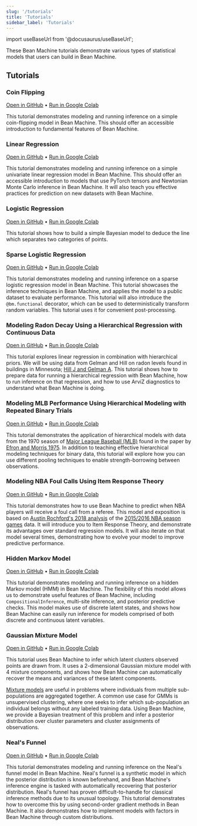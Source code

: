```yaml
---
slug: '/tutorials'
title: 'Tutorials'
sidebar_label: 'Tutorials'
---
```

import useBaseUrl from '@docusaurus/useBaseUrl';

These Bean Machine tutorials demonstrate various types of statistical models that users can build in Bean Machine.

## Tutorials

### Coin Flipping

[Open in GitHub](https://github.com/facebookresearch/beanmachine/blob/master/tutorials/Coin_flipping.ipynb) • [Run in Google Colab](https://colab.research.google.com/github/facebookresearch/beanmachine/blob/master/tutorials/Coin_flipping.ipynb)

This tutorial demonstrates modeling and running inference on a simple coin-flipping model in Bean Machine. This should offer an accessible introduction to fundamental features of Bean Machine.


### Linear Regression

[Open in GitHub](https://github.com/facebookresearch/beanmachine/blob/master/tutorials/Linear_Regression.ipynb) • [Run in Google Colab](https://colab.research.google.com/github/facebookresearch/beanmachine/blob/master/tutorials/Linear_Regression.ipynb)

This tutorial demonstrates modeling and running inference on a simple univariate linear regression model in Bean Machine. This should offer an accessible introduction to models that use PyTorch tensors and Newtonian Monte Carlo inference in Bean Machine. It will also teach you effective practices for prediction on new datasets with Bean Machine.


### Logistic Regression

[Open in GitHub](https://github.com/facebookresearch/beanmachine/blob/master/tutorials/Bayesian_Logistic_Regression.ipynb) • [Run in Google Colab](https://colab.research.google.com/github/facebookresearch/beanmachine/blob/master/tutorials/Bayesian_Logistic_Regression.ipynb)

This tutorial shows how to build a simple Bayesian model to deduce the line which separates two categories of points.


### Sparse Logistic Regression

[Open in GitHub](https://github.com/facebookresearch/beanmachine/blob/master/tutorials/Tutorial_Implement_sparse_logistic_regression.ipynb) • [Run in Google Colab](https://colab.research.google.com/github/facebookresearch/beanmachine/blob/master/tutorials/Tutorial_Implement_sparse_logistic_regression.ipynb)

This tutorial demonstrates modeling and running inference on a sparse logistic regression model in Bean Machine. This tutorial showcases the inference techniques in Bean Machine, and applies the model to a public dataset to evaluate performance. This tutorial will also introduce the `@bm.functional` decorator, which can be used to deterministically transform random variables. This tutorial uses it for convenient post-processing.


### Modeling Radon Decay Using a Hierarchical Regression with Continuous Data

[Open in GitHub](https://github.com/facebookresearch/beanmachine/blob/master/tutorials/Hierarchical_regression.ipynb) • [Run in Google Colab](https://colab.research.google.com/github/facebookresearch/beanmachine/blob/master/tutorials/Hierarchical_regression.ipynb)

This tutorial explores linear regression in combination with hierarchical priors. We will be using data from Gelman and Hill on radon levels found in buildings in Minnesota; [Hill J and Gelman A](https://pdfs.semanticscholar.org/e6d6/8a23f02485cfbb3e35d6bba862a682a2f160.pdf). This tutorial shows how  to prepare data for running a hierarchical regression with Bean Machine, how to run inference on that regression, and how to use ArviZ diagnostics to understand what Bean Machine is doing.


### Modeling MLB Performance Using Hierarchical Modeling with Repeated Binary Trials

[Open in GitHub](https://github.com/facebookresearch/beanmachine/blob/master/tutorials/Hierarchical_modeling.ipynb) • [Run in Google Colab](https://colab.research.google.com/github/facebookresearch/beanmachine/blob/master/tutorials/Hierarchical_modeling.ipynb)

This tutorial demonstrates the application of hierarchical models with data from the 1970 season of [Major League Baseball (MLB)](https://en.wikipedia.org/wiki/Major_League_Baseball) found in the paper by [Efron and Morris 1975](http://www.medicine.mcgill.ca/epidemiology/hanley/bios602/MultilevelData/EfronMorrisJASA1975.pdf). In addition to teaching effective hierarchical modeling techniques for binary data, this tutorial will explore how you can use different pooling techniques to enable strength-borrowing between observations.


### Modeling NBA Foul Calls Using Item Response Theory

[Open in GitHub](https://github.com/facebookresearch/beanmachine/blob/master/tutorials/NBA_IRT.ipynb) • [Run in Google Colab](https://colab.research.google.com/github/facebookresearch/beanmachine/blob/master/tutorials/NBA_IRT.ipynb)

This tutorial demonstrates how to use Bean Machine to predict when NBA players will receive a foul call from a referee. This model and exposition is based on [Austin Rochford's 2018 analysis](https://austinrochford.com/posts/2018-02-04-nba-irt-2.html) of the [2015/2016 NBA season games](https://www.basketball-reference.com/leagues/NBA_2016_games.html) data. It will introduce you to Item Response Theory, and demonstrate its advantages over standard regression models. It will also iterate on that model several times, demonstrating how to evolve your model to improve predictive performance.


### Hidden Markov Model

[Open in GitHub](https://github.com/facebookresearch/beanmachine/blob/master/tutorials/Hidden_Markov_model.ipynb) • [Run in Google Colab](https://colab.research.google.com/github/facebookresearch/beanmachine/blob/master/tutorials/Hidden_Markov_model.ipynb)

This tutorial demonstrates modeling and running inference on a hidden Markov model (HMM) in Bean Machine. The flexibility of this model allows us to demonstrate useful features of Bean Machine, including `CompositionalInference`, multi-site inference, and posterior predictive checks. This model makes use of discrete latent states, and shows how Bean Machine can easily run inference for models comprised of both discrete and continuous latent variables.


### Gaussian Mixture Model

[Open in GitHub](https://github.com/facebookresearch/beanmachine/blob/master/tutorials/GMM_with_2_dimensions_and_4_components.ipynb) • [Run in Google Colab](https://colab.research.google.com/github/facebookresearch/beanmachine/blob/master/tutorials/GMM_with_2_dimensions_and_4_components.ipynb)

This tutorial uses Bean Machine to infer which latent clusters observed points are drawn from. It uses a 2-dimensional Gaussian mixture model with 4 mixture components, and shows how Bean Machine can automatically recover the means and variances of these latent components.

[Mixture models](https://en.wikipedia.org/wiki/Mixture_model) are useful in problems where individuals from multiple sub-populations are aggregated together. A common use case for GMMs is unsupervised clustering, where one seeks to infer which sub-population an individual belongs without any labeled training data. Using Bean Machine, we provide a Bayesian treatment of this problem and infer a posterior distribution over cluster parameters and cluster assignments of observations.


### Neal's Funnel

[Open in GitHub](https://github.com/facebookresearch/beanmachine/blob/master/tutorials/Tutorial_Sampling_Neal_funnel_in_Bean_Machine.ipynb) • [Run in Google Colab](https://colab.research.google.com/github/facebookresearch/beanmachine/blob/master/tutorials/Hidden_Markov_model.ipynb)

This tutorial demonstrates modeling and running inference on the Neal's funnel model in Bean Machine. Neal's funnel is a synthetic model in which the posterior distribution is known beforehand, and Bean Machine's inference engine is tasked with automatically recovering that posterior distribution. Neal's funnel has proven difficult-to-handle for classical inference methods due to its unusual topology. This tutorial demonstrates how to overcome this by using second-order gradient methods in Bean Machine. It also demonstrates how to implement models with factors in Bean Machine through custom distributions.

